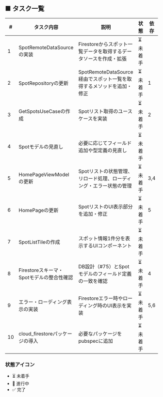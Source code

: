 <!-- このファイルはテンプレートです -->

## ■ タスク一覧

| #   | タスク内容                                | 説明                                                                 | 状態     | 依存 |
| --- | ----------------------------------------- | -------------------------------------------------------------------- | -------- | ---- |
| 1   | SpotRemoteDataSourceの実装                | Firestoreからスポット一覧データを取得するデータソースを作成・拡張    | ⏳ 未着手 |      |
| 2   | SpotRepositoryの更新                      | SpotRemoteDataSource経由でスポット一覧を取得するメソッドを追加・修正 | ⏳ 未着手 | 1    |
| 3   | GetSpotsUseCaseの作成                     | Spotリスト取得のユースケースを実装                                   | ⏳ 未着手 | 2    |
| 4   | Spotモデルの見直し                        | 必要に応じてフィールド追加や型定義の見直し                           | ⏳ 未着手 |      |
| 5   | HomePageViewModelの更新                   | Spotリストの状態管理、リロード処理、ローディング・エラー状態の管理   | ⏳ 未着手 | 3,4  |
| 6   | HomePageの更新                            | SpotリストのUI表示部分を追加・修正                                   | ⏳ 未着手 | 5    |
| 7   | SpotListTileの作成                        | スポット情報1件分を表示するUIコンポーネント                          | ⏳ 未着手 |      |
| 8   | Firestoreスキーマ・Spotモデルの整合性確認 | DB設計（#75）とSpotモデルのフィールド定義の一致を確認                | ⏳ 未着手 | 4    |
| 9   | エラー・ローディング表示の実装            | Firestoreエラー時やローディング時のUI表示を実装                      | ⏳ 未着手 | 5,6  |
| 10  | cloud_firestoreパッケージの導入           | 必要なパッケージをpubspecに追加                                      | ⏳ 未着手 |      |

### 状態アイコン
- ⏳ 未着手
- 🚧 進行中
- ✅ 完了
